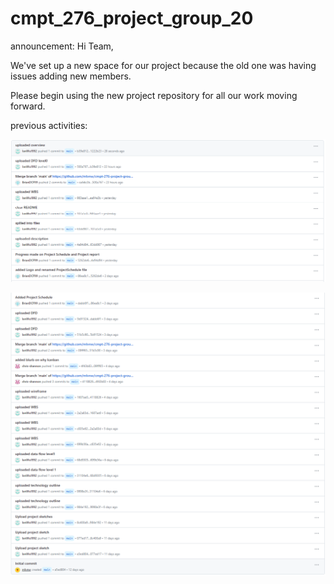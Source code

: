 # cmpt_276_project_group_20

announcement:
Hi Team,

We've set up a new space for our project because the old one was having issues adding new members.

Please begin using the new project repository for all our work moving forward.

previous activities:

![previous_activity_record_2](images/activity_2.PNG)

![previous_activity_record_1](images/activity_1.PNG)
